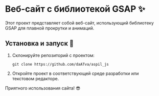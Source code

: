 # Веб-сайт с библиотекой GSAP ✨

Этот проект представляет собой веб-сайт, использующий библиотеку GSAP для плавной прокрутки и анимаций. 

## Установка и запуск 🚀

1. Склонируйте репозиторий с проектом:
   ```
   git clone https://github.com/daATva/aspil_js
   ```
2. Откройте проект в соответствующей среде разработки или текстовом редакторе.

Приятного использования сайта! 😎 